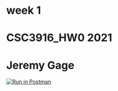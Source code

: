 # week 1
# CSC3916_HW0 2021
# Jeremy Gage
[![Run in Postman](https://run.pstmn.io/button.svg)](https://app.getpostman.com/run-collection/14fc92dd47b4fc0a8eaf#?env%5BHomework%200%5D=W3sia2V5IjoiYm9va190aXRsZSIsInZhbHVlIjoiVHVyaW5nIiwiZW5hYmxlZCI6dHJ1ZX0seyJrZXkiOiJpZCIsInZhbHVlIjoiUW5VUEJBQUFRQkFKIiwiZW5hYmxlZCI6dHJ1ZX1d)
